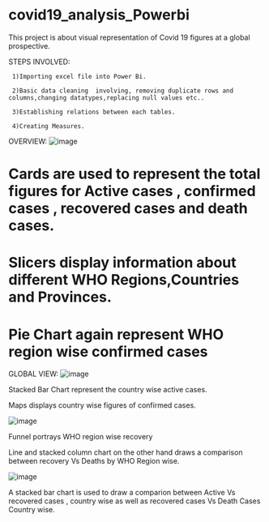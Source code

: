 # covid19_analysis_Powerbi
This project is about visual representation of Covid 19 figures at a global prospective.

STEPS INVOLVED:

     1)Importing excel file into Power Bi.

     2)Basic data cleaning  involving, removing duplicate rows and columns,changing datatypes,replacing null values etc..

     3)Establishing relations between each tables.

     4)Creating Measures.

OVERVIEW:
![image](https://github.com/anushree6749/covid19_analysis_Powerbi/assets/138094071/6c342c04-d7ce-4f5e-8243-e4fbc7a328a8)
# Cards are used to represent the total figures for Active cases , confirmed cases , recovered cases and death cases.
# Slicers display information about different WHO Regions,Countries and Provinces.
# Pie Chart again represent WHO region wise confirmed cases

GLOBAL VIEW:
![image](https://github.com/anushree6749/covid19_analysis_Powerbi/assets/138094071/8d2cff30-2b17-4eb2-81e2-bebdecb829e0)

Stacked Bar Chart represent the country wise active cases.

Maps displays country wise figures of confirmed cases.


![image](https://github.com/anushree6749/covid19_analysis_Powerbi/assets/138094071/fc744a8c-054a-4282-ab4d-a7fad80bdc51)

Funnel portrays WHO region wise recovery

Line and stacked column chart on the other hand draws a comparison between recovery Vs Deaths by WHO Region wise.

![image](https://github.com/anushree6749/covid19_analysis_Powerbi/assets/138094071/3175db61-222e-4541-a6d3-15b83395dc94)


A stacked bar chart is used to draw a comparion between Active Vs recovered cases , country wise as well as recovered cases Vs Death Cases Country wise.

